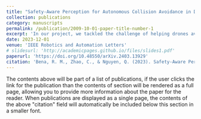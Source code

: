 ```yaml
---
title: "Safety-Aware Perception for Autonomous Collision Avoidance in Dynamic Environments"
collection: publications
category: manuscripts
permalink: /publication/2009-10-01-paper-title-number-1
excerpt: 'In our project, we tackled the challenge of helping drones avoid collisions by improving how they perceive their environment. Typically, drones have limited ability to detect obstacles due to restrictions in their sensing range. To solve this, we developed a method that smartly adjusts the drone’s sensors to focus on the most risky areas where collisions are likely to happen'
date: 2023-12-01
venue: 'IEEE Robotics and Automation Letters'
# slidesurl: 'http://academicpages.github.io/files/slides1.pdf'
paperurl: 'https://doi.org/10.48550/arXiv.2403.13929'
citation: 'Bena, R. M., Zhao, C., & Nguyen, Q. (2023). Safety-Aware Perception for Autonomous Collision Avoidance in Dynamic Environments. IEEE Robotics and Automation Letters.'
---
```


The contents above will be part of a list of publications, if the user clicks the link for the publication than the contents of section will be rendered as a full page, allowing you to provide more information about the paper for the reader. When publications are displayed as a single page, the contents of the above "citation" field will automatically be included below this section in a smaller font.